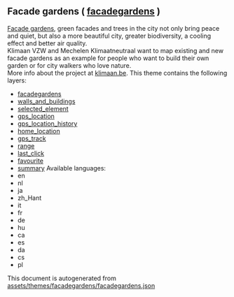 [//]: # (WARNING: this file is automatically generated. Please find the sources at the bottom and edit those sources)

## Facade gardens ( [facadegardens](https://mapcomplete.org/facadegardens) )
<a href='https://nl.wikipedia.org/wiki/Geveltuin' target=_blank>Facade gardens</a>, green facades and trees in the city not only bring peace and quiet, but also a more beautiful city, greater biodiversity, a cooling effect and better air quality. <br/> Klimaan VZW and Mechelen Klimaatneutraal want to map existing and new facade gardens as an example for people who want to build their own garden or for city walkers who love nature.<br/>More info about the project at <a href='https://klimaan.be/' target=_blank>klimaan.be</a>.
This theme contains the following layers:
 - [facadegardens](../Layers/facadegardens.md)
 - [walls_and_buildings](../Layers/walls_and_buildings.md)
 - [selected_element](../Layers/selected_element.md)
 - [gps_location](../Layers/gps_location.md)
 - [gps_location_history](../Layers/gps_location_history.md)
 - [home_location](../Layers/home_location.md)
 - [gps_track](../Layers/gps_track.md)
 - [range](../Layers/range.md)
 - [last_click](../Layers/last_click.md)
 - [favourite](../Layers/favourite.md)
 - [summary](../Layers/summary.md)
Available languages:
 - en
 - nl
 - ja
 - zh_Hant
 - it
 - fr
 - de
 - hu
 - ca
 - es
 - da
 - cs
 - pl


This document is autogenerated from [assets/themes/facadegardens/facadegardens.json](https://github.com/pietervdvn/MapComplete/blob/develop/assets/themes/facadegardens/facadegardens.json)
